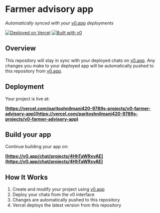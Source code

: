 # Farmer advisory app

*Automatically synced with your [v0.app](https://v0.app) deployments*

[![Deployed on Vercel](https://img.shields.io/badge/Deployed%20on-Vercel-black?style=for-the-badge&logo=vercel)](https://vercel.com/paritoshnilmani420-9789s-projects/v0-farmer-advisory-app)
[![Built with v0](https://img.shields.io/badge/Built%20with-v0.app-black?style=for-the-badge)](https://v0.app/chat/projects/4HhTaWRxvAE)

## Overview

This repository will stay in sync with your deployed chats on [v0.app](https://v0.app).
Any changes you make to your deployed app will be automatically pushed to this repository from [v0.app](https://v0.app).

## Deployment

Your project is live at:

**[https://vercel.com/paritoshnilmani420-9789s-projects/v0-farmer-advisory-app](https://vercel.com/paritoshnilmani420-9789s-projects/v0-farmer-advisory-app)**

## Build your app

Continue building your app on:

**[https://v0.app/chat/projects/4HhTaWRxvAE](https://v0.app/chat/projects/4HhTaWRxvAE)**

## How It Works

1. Create and modify your project using [v0.app](https://v0.app)
2. Deploy your chats from the v0 interface
3. Changes are automatically pushed to this repository
4. Vercel deploys the latest version from this repository
